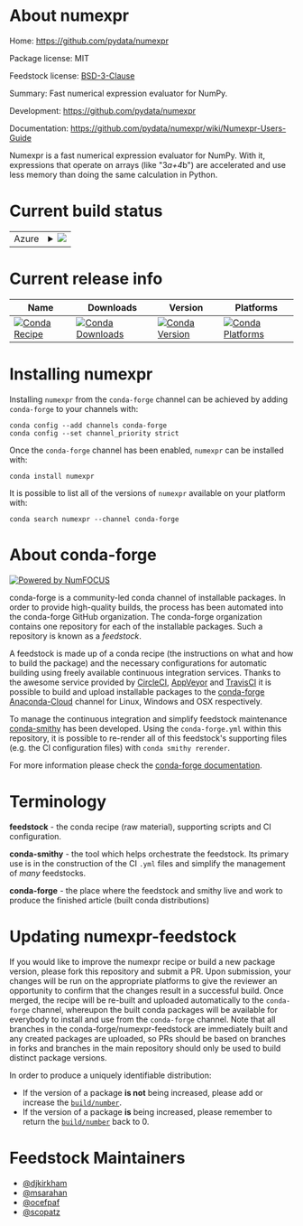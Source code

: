 About numexpr
=============

Home: https://github.com/pydata/numexpr

Package license: MIT

Feedstock license: [BSD-3-Clause](https://github.com/conda-forge/numexpr-feedstock/blob/master/LICENSE.txt)

Summary: Fast numerical expression evaluator for NumPy.

Development: https://github.com/pydata/numexpr

Documentation: https://github.com/pydata/numexpr/wiki/Numexpr-Users-Guide

Numexpr is a fast numerical expression evaluator for NumPy. With it,
expressions that operate on arrays (like "3*a+4*b") are accelerated and use
less memory than doing the same calculation in Python.


Current build status
====================


<table>
    
  <tr>
    <td>Azure</td>
    <td>
      <details>
        <summary>
          <a href="https://dev.azure.com/conda-forge/feedstock-builds/_build/latest?definitionId=702&branchName=master">
            <img src="https://dev.azure.com/conda-forge/feedstock-builds/_apis/build/status/numexpr-feedstock?branchName=master">
          </a>
        </summary>
        <table>
          <thead><tr><th>Variant</th><th>Status</th></tr></thead>
          <tbody><tr>
              <td>linux_64_mkl_supportmklnumpy1.18python3.7.____cpython</td>
              <td>
                <a href="https://dev.azure.com/conda-forge/feedstock-builds/_build/latest?definitionId=702&branchName=master">
                  <img src="https://dev.azure.com/conda-forge/feedstock-builds/_apis/build/status/numexpr-feedstock?branchName=master&jobName=linux&configuration=linux_64_mkl_supportmklnumpy1.18python3.7.____cpython" alt="variant">
                </a>
              </td>
            </tr><tr>
              <td>linux_64_mkl_supportmklnumpy1.18python3.8.____cpython</td>
              <td>
                <a href="https://dev.azure.com/conda-forge/feedstock-builds/_build/latest?definitionId=702&branchName=master">
                  <img src="https://dev.azure.com/conda-forge/feedstock-builds/_apis/build/status/numexpr-feedstock?branchName=master&jobName=linux&configuration=linux_64_mkl_supportmklnumpy1.18python3.8.____cpython" alt="variant">
                </a>
              </td>
            </tr><tr>
              <td>linux_64_mkl_supportmklnumpy1.19python3.7.____73_pypy</td>
              <td>
                <a href="https://dev.azure.com/conda-forge/feedstock-builds/_build/latest?definitionId=702&branchName=master">
                  <img src="https://dev.azure.com/conda-forge/feedstock-builds/_apis/build/status/numexpr-feedstock?branchName=master&jobName=linux&configuration=linux_64_mkl_supportmklnumpy1.19python3.7.____73_pypy" alt="variant">
                </a>
              </td>
            </tr><tr>
              <td>linux_64_mkl_supportmklnumpy1.19python3.9.____cpython</td>
              <td>
                <a href="https://dev.azure.com/conda-forge/feedstock-builds/_build/latest?definitionId=702&branchName=master">
                  <img src="https://dev.azure.com/conda-forge/feedstock-builds/_apis/build/status/numexpr-feedstock?branchName=master&jobName=linux&configuration=linux_64_mkl_supportmklnumpy1.19python3.9.____cpython" alt="variant">
                </a>
              </td>
            </tr><tr>
              <td>linux_64_mkl_supportmklnumpy1.21python3.10.____cpython</td>
              <td>
                <a href="https://dev.azure.com/conda-forge/feedstock-builds/_build/latest?definitionId=702&branchName=master">
                  <img src="https://dev.azure.com/conda-forge/feedstock-builds/_apis/build/status/numexpr-feedstock?branchName=master&jobName=linux&configuration=linux_64_mkl_supportmklnumpy1.21python3.10.____cpython" alt="variant">
                </a>
              </td>
            </tr><tr>
              <td>linux_64_mkl_supportnomklnumpy1.18python3.7.____cpython</td>
              <td>
                <a href="https://dev.azure.com/conda-forge/feedstock-builds/_build/latest?definitionId=702&branchName=master">
                  <img src="https://dev.azure.com/conda-forge/feedstock-builds/_apis/build/status/numexpr-feedstock?branchName=master&jobName=linux&configuration=linux_64_mkl_supportnomklnumpy1.18python3.7.____cpython" alt="variant">
                </a>
              </td>
            </tr><tr>
              <td>linux_64_mkl_supportnomklnumpy1.18python3.8.____cpython</td>
              <td>
                <a href="https://dev.azure.com/conda-forge/feedstock-builds/_build/latest?definitionId=702&branchName=master">
                  <img src="https://dev.azure.com/conda-forge/feedstock-builds/_apis/build/status/numexpr-feedstock?branchName=master&jobName=linux&configuration=linux_64_mkl_supportnomklnumpy1.18python3.8.____cpython" alt="variant">
                </a>
              </td>
            </tr><tr>
              <td>linux_64_mkl_supportnomklnumpy1.19python3.7.____73_pypy</td>
              <td>
                <a href="https://dev.azure.com/conda-forge/feedstock-builds/_build/latest?definitionId=702&branchName=master">
                  <img src="https://dev.azure.com/conda-forge/feedstock-builds/_apis/build/status/numexpr-feedstock?branchName=master&jobName=linux&configuration=linux_64_mkl_supportnomklnumpy1.19python3.7.____73_pypy" alt="variant">
                </a>
              </td>
            </tr><tr>
              <td>linux_64_mkl_supportnomklnumpy1.19python3.9.____cpython</td>
              <td>
                <a href="https://dev.azure.com/conda-forge/feedstock-builds/_build/latest?definitionId=702&branchName=master">
                  <img src="https://dev.azure.com/conda-forge/feedstock-builds/_apis/build/status/numexpr-feedstock?branchName=master&jobName=linux&configuration=linux_64_mkl_supportnomklnumpy1.19python3.9.____cpython" alt="variant">
                </a>
              </td>
            </tr><tr>
              <td>linux_64_mkl_supportnomklnumpy1.21python3.10.____cpython</td>
              <td>
                <a href="https://dev.azure.com/conda-forge/feedstock-builds/_build/latest?definitionId=702&branchName=master">
                  <img src="https://dev.azure.com/conda-forge/feedstock-builds/_apis/build/status/numexpr-feedstock?branchName=master&jobName=linux&configuration=linux_64_mkl_supportnomklnumpy1.21python3.10.____cpython" alt="variant">
                </a>
              </td>
            </tr><tr>
              <td>linux_aarch64_numpy1.18python3.7.____cpython</td>
              <td>
                <a href="https://dev.azure.com/conda-forge/feedstock-builds/_build/latest?definitionId=702&branchName=master">
                  <img src="https://dev.azure.com/conda-forge/feedstock-builds/_apis/build/status/numexpr-feedstock?branchName=master&jobName=linux&configuration=linux_aarch64_numpy1.18python3.7.____cpython" alt="variant">
                </a>
              </td>
            </tr><tr>
              <td>linux_aarch64_numpy1.18python3.8.____cpython</td>
              <td>
                <a href="https://dev.azure.com/conda-forge/feedstock-builds/_build/latest?definitionId=702&branchName=master">
                  <img src="https://dev.azure.com/conda-forge/feedstock-builds/_apis/build/status/numexpr-feedstock?branchName=master&jobName=linux&configuration=linux_aarch64_numpy1.18python3.8.____cpython" alt="variant">
                </a>
              </td>
            </tr><tr>
              <td>linux_aarch64_numpy1.19python3.7.____73_pypy</td>
              <td>
                <a href="https://dev.azure.com/conda-forge/feedstock-builds/_build/latest?definitionId=702&branchName=master">
                  <img src="https://dev.azure.com/conda-forge/feedstock-builds/_apis/build/status/numexpr-feedstock?branchName=master&jobName=linux&configuration=linux_aarch64_numpy1.19python3.7.____73_pypy" alt="variant">
                </a>
              </td>
            </tr><tr>
              <td>linux_aarch64_numpy1.19python3.9.____cpython</td>
              <td>
                <a href="https://dev.azure.com/conda-forge/feedstock-builds/_build/latest?definitionId=702&branchName=master">
                  <img src="https://dev.azure.com/conda-forge/feedstock-builds/_apis/build/status/numexpr-feedstock?branchName=master&jobName=linux&configuration=linux_aarch64_numpy1.19python3.9.____cpython" alt="variant">
                </a>
              </td>
            </tr><tr>
              <td>linux_aarch64_numpy1.21python3.10.____cpython</td>
              <td>
                <a href="https://dev.azure.com/conda-forge/feedstock-builds/_build/latest?definitionId=702&branchName=master">
                  <img src="https://dev.azure.com/conda-forge/feedstock-builds/_apis/build/status/numexpr-feedstock?branchName=master&jobName=linux&configuration=linux_aarch64_numpy1.21python3.10.____cpython" alt="variant">
                </a>
              </td>
            </tr><tr>
              <td>linux_ppc64le_numpy1.18python3.7.____cpython</td>
              <td>
                <a href="https://dev.azure.com/conda-forge/feedstock-builds/_build/latest?definitionId=702&branchName=master">
                  <img src="https://dev.azure.com/conda-forge/feedstock-builds/_apis/build/status/numexpr-feedstock?branchName=master&jobName=linux&configuration=linux_ppc64le_numpy1.18python3.7.____cpython" alt="variant">
                </a>
              </td>
            </tr><tr>
              <td>linux_ppc64le_numpy1.18python3.8.____cpython</td>
              <td>
                <a href="https://dev.azure.com/conda-forge/feedstock-builds/_build/latest?definitionId=702&branchName=master">
                  <img src="https://dev.azure.com/conda-forge/feedstock-builds/_apis/build/status/numexpr-feedstock?branchName=master&jobName=linux&configuration=linux_ppc64le_numpy1.18python3.8.____cpython" alt="variant">
                </a>
              </td>
            </tr><tr>
              <td>linux_ppc64le_numpy1.19python3.7.____73_pypy</td>
              <td>
                <a href="https://dev.azure.com/conda-forge/feedstock-builds/_build/latest?definitionId=702&branchName=master">
                  <img src="https://dev.azure.com/conda-forge/feedstock-builds/_apis/build/status/numexpr-feedstock?branchName=master&jobName=linux&configuration=linux_ppc64le_numpy1.19python3.7.____73_pypy" alt="variant">
                </a>
              </td>
            </tr><tr>
              <td>linux_ppc64le_numpy1.19python3.9.____cpython</td>
              <td>
                <a href="https://dev.azure.com/conda-forge/feedstock-builds/_build/latest?definitionId=702&branchName=master">
                  <img src="https://dev.azure.com/conda-forge/feedstock-builds/_apis/build/status/numexpr-feedstock?branchName=master&jobName=linux&configuration=linux_ppc64le_numpy1.19python3.9.____cpython" alt="variant">
                </a>
              </td>
            </tr><tr>
              <td>linux_ppc64le_numpy1.21python3.10.____cpython</td>
              <td>
                <a href="https://dev.azure.com/conda-forge/feedstock-builds/_build/latest?definitionId=702&branchName=master">
                  <img src="https://dev.azure.com/conda-forge/feedstock-builds/_apis/build/status/numexpr-feedstock?branchName=master&jobName=linux&configuration=linux_ppc64le_numpy1.21python3.10.____cpython" alt="variant">
                </a>
              </td>
            </tr><tr>
              <td>osx_64_numpy1.18python3.7.____cpython</td>
              <td>
                <a href="https://dev.azure.com/conda-forge/feedstock-builds/_build/latest?definitionId=702&branchName=master">
                  <img src="https://dev.azure.com/conda-forge/feedstock-builds/_apis/build/status/numexpr-feedstock?branchName=master&jobName=osx&configuration=osx_64_numpy1.18python3.7.____cpython" alt="variant">
                </a>
              </td>
            </tr><tr>
              <td>osx_64_numpy1.18python3.8.____cpython</td>
              <td>
                <a href="https://dev.azure.com/conda-forge/feedstock-builds/_build/latest?definitionId=702&branchName=master">
                  <img src="https://dev.azure.com/conda-forge/feedstock-builds/_apis/build/status/numexpr-feedstock?branchName=master&jobName=osx&configuration=osx_64_numpy1.18python3.8.____cpython" alt="variant">
                </a>
              </td>
            </tr><tr>
              <td>osx_64_numpy1.19python3.7.____73_pypy</td>
              <td>
                <a href="https://dev.azure.com/conda-forge/feedstock-builds/_build/latest?definitionId=702&branchName=master">
                  <img src="https://dev.azure.com/conda-forge/feedstock-builds/_apis/build/status/numexpr-feedstock?branchName=master&jobName=osx&configuration=osx_64_numpy1.19python3.7.____73_pypy" alt="variant">
                </a>
              </td>
            </tr><tr>
              <td>osx_64_numpy1.19python3.9.____cpython</td>
              <td>
                <a href="https://dev.azure.com/conda-forge/feedstock-builds/_build/latest?definitionId=702&branchName=master">
                  <img src="https://dev.azure.com/conda-forge/feedstock-builds/_apis/build/status/numexpr-feedstock?branchName=master&jobName=osx&configuration=osx_64_numpy1.19python3.9.____cpython" alt="variant">
                </a>
              </td>
            </tr><tr>
              <td>osx_64_numpy1.21python3.10.____cpython</td>
              <td>
                <a href="https://dev.azure.com/conda-forge/feedstock-builds/_build/latest?definitionId=702&branchName=master">
                  <img src="https://dev.azure.com/conda-forge/feedstock-builds/_apis/build/status/numexpr-feedstock?branchName=master&jobName=osx&configuration=osx_64_numpy1.21python3.10.____cpython" alt="variant">
                </a>
              </td>
            </tr><tr>
              <td>osx_arm64_numpy1.19python3.8.____cpython</td>
              <td>
                <a href="https://dev.azure.com/conda-forge/feedstock-builds/_build/latest?definitionId=702&branchName=master">
                  <img src="https://dev.azure.com/conda-forge/feedstock-builds/_apis/build/status/numexpr-feedstock?branchName=master&jobName=osx&configuration=osx_arm64_numpy1.19python3.8.____cpython" alt="variant">
                </a>
              </td>
            </tr><tr>
              <td>osx_arm64_numpy1.19python3.9.____cpython</td>
              <td>
                <a href="https://dev.azure.com/conda-forge/feedstock-builds/_build/latest?definitionId=702&branchName=master">
                  <img src="https://dev.azure.com/conda-forge/feedstock-builds/_apis/build/status/numexpr-feedstock?branchName=master&jobName=osx&configuration=osx_arm64_numpy1.19python3.9.____cpython" alt="variant">
                </a>
              </td>
            </tr><tr>
              <td>osx_arm64_numpy1.21python3.10.____cpython</td>
              <td>
                <a href="https://dev.azure.com/conda-forge/feedstock-builds/_build/latest?definitionId=702&branchName=master">
                  <img src="https://dev.azure.com/conda-forge/feedstock-builds/_apis/build/status/numexpr-feedstock?branchName=master&jobName=osx&configuration=osx_arm64_numpy1.21python3.10.____cpython" alt="variant">
                </a>
              </td>
            </tr><tr>
              <td>win_64_numpy1.18python3.7.____cpython</td>
              <td>
                <a href="https://dev.azure.com/conda-forge/feedstock-builds/_build/latest?definitionId=702&branchName=master">
                  <img src="https://dev.azure.com/conda-forge/feedstock-builds/_apis/build/status/numexpr-feedstock?branchName=master&jobName=win&configuration=win_64_numpy1.18python3.7.____cpython" alt="variant">
                </a>
              </td>
            </tr><tr>
              <td>win_64_numpy1.18python3.8.____cpython</td>
              <td>
                <a href="https://dev.azure.com/conda-forge/feedstock-builds/_build/latest?definitionId=702&branchName=master">
                  <img src="https://dev.azure.com/conda-forge/feedstock-builds/_apis/build/status/numexpr-feedstock?branchName=master&jobName=win&configuration=win_64_numpy1.18python3.8.____cpython" alt="variant">
                </a>
              </td>
            </tr><tr>
              <td>win_64_numpy1.19python3.7.____73_pypy</td>
              <td>
                <a href="https://dev.azure.com/conda-forge/feedstock-builds/_build/latest?definitionId=702&branchName=master">
                  <img src="https://dev.azure.com/conda-forge/feedstock-builds/_apis/build/status/numexpr-feedstock?branchName=master&jobName=win&configuration=win_64_numpy1.19python3.7.____73_pypy" alt="variant">
                </a>
              </td>
            </tr><tr>
              <td>win_64_numpy1.19python3.9.____cpython</td>
              <td>
                <a href="https://dev.azure.com/conda-forge/feedstock-builds/_build/latest?definitionId=702&branchName=master">
                  <img src="https://dev.azure.com/conda-forge/feedstock-builds/_apis/build/status/numexpr-feedstock?branchName=master&jobName=win&configuration=win_64_numpy1.19python3.9.____cpython" alt="variant">
                </a>
              </td>
            </tr><tr>
              <td>win_64_numpy1.21python3.10.____cpython</td>
              <td>
                <a href="https://dev.azure.com/conda-forge/feedstock-builds/_build/latest?definitionId=702&branchName=master">
                  <img src="https://dev.azure.com/conda-forge/feedstock-builds/_apis/build/status/numexpr-feedstock?branchName=master&jobName=win&configuration=win_64_numpy1.21python3.10.____cpython" alt="variant">
                </a>
              </td>
            </tr>
          </tbody>
        </table>
      </details>
    </td>
  </tr>
</table>

Current release info
====================

| Name | Downloads | Version | Platforms |
| --- | --- | --- | --- |
| [![Conda Recipe](https://img.shields.io/badge/recipe-numexpr-green.svg)](https://anaconda.org/conda-forge/numexpr) | [![Conda Downloads](https://img.shields.io/conda/dn/conda-forge/numexpr.svg)](https://anaconda.org/conda-forge/numexpr) | [![Conda Version](https://img.shields.io/conda/vn/conda-forge/numexpr.svg)](https://anaconda.org/conda-forge/numexpr) | [![Conda Platforms](https://img.shields.io/conda/pn/conda-forge/numexpr.svg)](https://anaconda.org/conda-forge/numexpr) |

Installing numexpr
==================

Installing `numexpr` from the `conda-forge` channel can be achieved by adding `conda-forge` to your channels with:

```
conda config --add channels conda-forge
conda config --set channel_priority strict
```

Once the `conda-forge` channel has been enabled, `numexpr` can be installed with:

```
conda install numexpr
```

It is possible to list all of the versions of `numexpr` available on your platform with:

```
conda search numexpr --channel conda-forge
```


About conda-forge
=================

[![Powered by
NumFOCUS](https://img.shields.io/badge/powered%20by-NumFOCUS-orange.svg?style=flat&colorA=E1523D&colorB=007D8A)](https://numfocus.org)

conda-forge is a community-led conda channel of installable packages.
In order to provide high-quality builds, the process has been automated into the
conda-forge GitHub organization. The conda-forge organization contains one repository
for each of the installable packages. Such a repository is known as a *feedstock*.

A feedstock is made up of a conda recipe (the instructions on what and how to build
the package) and the necessary configurations for automatic building using freely
available continuous integration services. Thanks to the awesome service provided by
[CircleCI](https://circleci.com/), [AppVeyor](https://www.appveyor.com/)
and [TravisCI](https://travis-ci.com/) it is possible to build and upload installable
packages to the [conda-forge](https://anaconda.org/conda-forge)
[Anaconda-Cloud](https://anaconda.org/) channel for Linux, Windows and OSX respectively.

To manage the continuous integration and simplify feedstock maintenance
[conda-smithy](https://github.com/conda-forge/conda-smithy) has been developed.
Using the ``conda-forge.yml`` within this repository, it is possible to re-render all of
this feedstock's supporting files (e.g. the CI configuration files) with ``conda smithy rerender``.

For more information please check the [conda-forge documentation](https://conda-forge.org/docs/).

Terminology
===========

**feedstock** - the conda recipe (raw material), supporting scripts and CI configuration.

**conda-smithy** - the tool which helps orchestrate the feedstock.
                   Its primary use is in the construction of the CI ``.yml`` files
                   and simplify the management of *many* feedstocks.

**conda-forge** - the place where the feedstock and smithy live and work to
                  produce the finished article (built conda distributions)


Updating numexpr-feedstock
==========================

If you would like to improve the numexpr recipe or build a new
package version, please fork this repository and submit a PR. Upon submission,
your changes will be run on the appropriate platforms to give the reviewer an
opportunity to confirm that the changes result in a successful build. Once
merged, the recipe will be re-built and uploaded automatically to the
`conda-forge` channel, whereupon the built conda packages will be available for
everybody to install and use from the `conda-forge` channel.
Note that all branches in the conda-forge/numexpr-feedstock are
immediately built and any created packages are uploaded, so PRs should be based
on branches in forks and branches in the main repository should only be used to
build distinct package versions.

In order to produce a uniquely identifiable distribution:
 * If the version of a package **is not** being increased, please add or increase
   the [``build/number``](https://docs.conda.io/projects/conda-build/en/latest/resources/define-metadata.html#build-number-and-string).
 * If the version of a package **is** being increased, please remember to return
   the [``build/number``](https://docs.conda.io/projects/conda-build/en/latest/resources/define-metadata.html#build-number-and-string)
   back to 0.

Feedstock Maintainers
=====================

* [@djkirkham](https://github.com/djkirkham/)
* [@msarahan](https://github.com/msarahan/)
* [@ocefpaf](https://github.com/ocefpaf/)
* [@scopatz](https://github.com/scopatz/)

